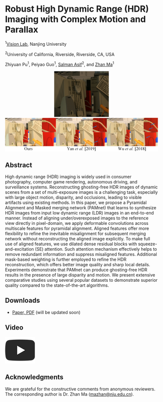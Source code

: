 # Robust High Dynamic Range (HDR) Imaging with Complex Motion and Parallax

<sup>1</sup>[Vision Lab](https://vision.nju.edu.cn/), Nanjing University

<sup>2</sup>University of California, Riverside, Riverside, CA, USA

Zhiyuan Pu<sup>1</sup>, Peiyao Guo<sup>1</sup>, [Salman Asif](https://intra.ece.ucr.edu/~sasif/index.html)<sup>2</sup>, and [Zhan Ma](https://vision.nju.edu.cn/fc/d3/c29470a457939/page.htm)<sup>1</sup>

<center class="half">
    <img src="images\Computer_interval3.gif" width="180"/><img src="images\computer_illum1_ref3_intervalTestV2_3d1.png" width="700"/>
</center>

## Abstract
High dynamic range (HDR) imaging is widely used in consumer photography, computer game rendering, autonomous driving, and surveillance systems. Reconstructing ghosting-free HDR images of dynamic scenes from a set of multi-exposure images is a challenging task, especially with large object motion, disparity, and occlusions, leading to visible artifacts using existing methods. In this paper, we propose a Pyramidal Alignment and Masked merging network (PAMnet) that learns to synthesize HDR images from input low dynamic range (LDR) images in an end-to-end manner. Instead of aligning under/overexposed images to the reference view directly in pixel-domain, we apply deformable convolutions across multiscale features for pyramidal alignment. Aligned features offer more flexibility to refine the inevitable misalignment for subsequent merging network without reconstructing the aligned image explicitly. To make full use of aligned features, we use dilated dense residual blocks with squeeze-and-excitation (SE) attention. Such attention mechanism effectively helps to remove redundant information and suppress misaligned features. Additional mask-based weighting is further employed to refine the HDR reconstruction, which offers better image quality and sharp local details. Experiments demonstrate that PAMnet can produce ghosting-free HDR results in the presence of large disparity and motion. We present extensive comparative studies using several popular datasets to demonstrate superior quality compared to the state-of-the-art algorithms.

## Downloads
* [Paper, PDF]()
(will be updated soon)

## Video
![video](./images/youtube_icon_darkCrop.png)

## Acknowledgments
We are grateful for the constructive comments from anonymous reviewers. The corresponding author is Dr. Zhan Ma (mazhan@nju.edu.cn).
